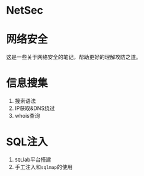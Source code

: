 # NetSec
# 网络安全
这是一些关于网络安全的笔记，帮助更好的理解攻防之道。
# 信息搜集
1. 搜索语法
2. IP获取&DNS绕过
3. whois查询
# SQL注入
1. `SQL`lab平台搭建
2. 手工注入和`sqlmap`的使用